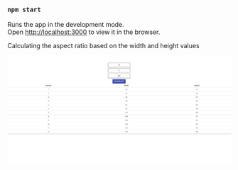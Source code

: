 ### `npm start`

Runs the app in the development mode.\
Open [http://localhost:3000](http://localhost:3000) to view it in the browser.

Calculating the aspect ratio based on the width and height values

![alt text](src\img\preview.jpg "calculate")
